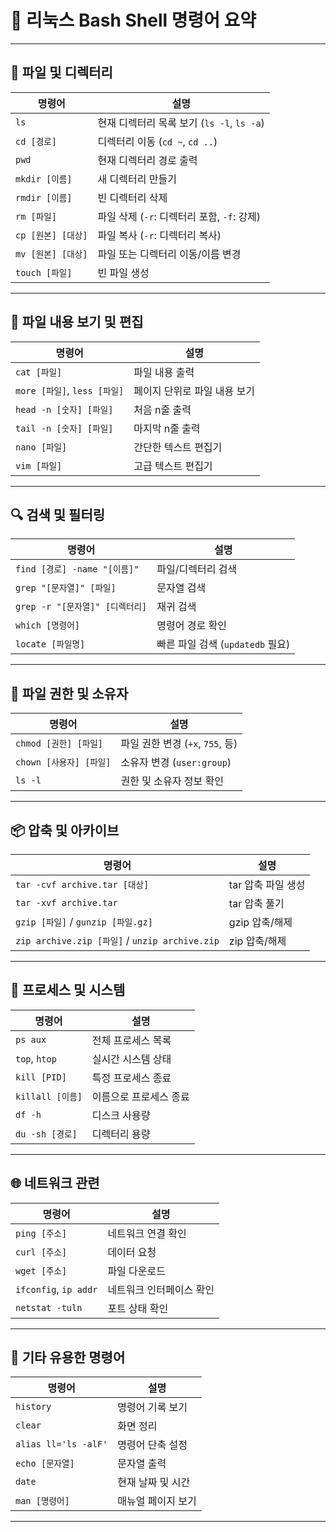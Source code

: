 # 🐧 리눅스 Bash Shell 명령어 요약

---

## 📁 파일 및 디렉터리

| 명령어 | 설명 |
|--------|------|
| `ls` | 현재 디렉터리 목록 보기 (`ls -l`, `ls -a`) |
| `cd [경로]` | 디렉터리 이동 (`cd ~`, `cd ..`) |
| `pwd` | 현재 디렉터리 경로 출력 |
| `mkdir [이름]` | 새 디렉터리 만들기 |
| `rmdir [이름]` | 빈 디렉터리 삭제 |
| `rm [파일]` | 파일 삭제 (`-r`: 디렉터리 포함, `-f`: 강제) |
| `cp [원본] [대상]` | 파일 복사 (`-r`: 디렉터리 복사) |
| `mv [원본] [대상]` | 파일 또는 디렉터리 이동/이름 변경 |
| `touch [파일]` | 빈 파일 생성 |

---

## 📄 파일 내용 보기 및 편집

| 명령어 | 설명 |
|--------|------|
| `cat [파일]` | 파일 내용 출력 |
| `more [파일]`, `less [파일]` | 페이지 단위로 파일 내용 보기 |
| `head -n [숫자] [파일]` | 처음 n줄 출력 |
| `tail -n [숫자] [파일]` | 마지막 n줄 출력 |
| `nano [파일]` | 간단한 텍스트 편집기 |
| `vim [파일]` | 고급 텍스트 편집기 |

---

## 🔍 검색 및 필터링

| 명령어 | 설명 |
|--------|------|
| `find [경로] -name "[이름]"` | 파일/디렉터리 검색 |
| `grep "[문자열]" [파일]` | 문자열 검색 |
| `grep -r "[문자열]" [디렉터리]` | 재귀 검색 |
| `which [명령어]` | 명령어 경로 확인 |
| `locate [파일명]` | 빠른 파일 검색 (`updatedb` 필요) |

---

## 🧮 파일 권한 및 소유자

| 명령어 | 설명 |
|--------|------|
| `chmod [권한] [파일]` | 파일 권한 변경 (`+x`, `755`, 등) |
| `chown [사용자] [파일]` | 소유자 변경 (`user:group`) |
| `ls -l` | 권한 및 소유자 정보 확인 |

---

## 📦 압축 및 아카이브

| 명령어 | 설명 |
|--------|------|
| `tar -cvf archive.tar [대상]` | tar 압축 파일 생성 |
| `tar -xvf archive.tar` | tar 압축 풀기 |
| `gzip [파일]` / `gunzip [파일.gz]` | gzip 압축/해제 |
| `zip archive.zip [파일]` / `unzip archive.zip` | zip 압축/해제 |

---

## 🔄 프로세스 및 시스템

| 명령어 | 설명 |
|--------|------|
| `ps aux` | 전체 프로세스 목록 |
| `top`, `htop` | 실시간 시스템 상태 |
| `kill [PID]` | 특정 프로세스 종료 |
| `killall [이름]` | 이름으로 프로세스 종료 |
| `df -h` | 디스크 사용량 |
| `du -sh [경로]` | 디렉터리 용량 |

---

## 🌐 네트워크 관련

| 명령어 | 설명 |
|--------|------|
| `ping [주소]` | 네트워크 연결 확인 |
| `curl [주소]` | 데이터 요청 |
| `wget [주소]` | 파일 다운로드 |
| `ifconfig`, `ip addr` | 네트워크 인터페이스 확인 |
| `netstat -tuln` | 포트 상태 확인 |

---

## 🧪 기타 유용한 명령어

| 명령어 | 설명 |
|--------|------|
| `history` | 명령어 기록 보기 |
| `clear` | 화면 정리 |
| `alias ll='ls -alF'` | 명령어 단축 설정 |
| `echo [문자열]` | 문자열 출력 |
| `date` | 현재 날짜 및 시간 |
| `man [명령어]` | 매뉴얼 페이지 보기 |

---
